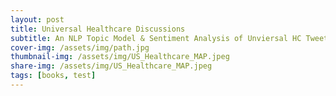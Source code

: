 ```yaml
---
layout: post
title: Universal Healthcare Discussions
subtitle: An NLP Topic Model & Sentiment Analysis of Unviersal HC Tweets
cover-img: /assets/img/path.jpg
thumbnail-img: /assets/img/US_Healthcare_MAP.jpeg
share-img: /assets/img/US_Healthcare_MAP.jpeg
tags: [books, test]
---
```



